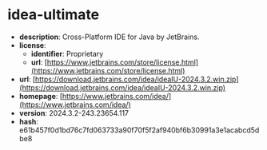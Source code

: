# idea-ultimate

- **description**: Cross-Platform IDE for Java by JetBrains.
- **license**:
  - **identifier**: Proprietary
  - **url**: [https://www.jetbrains.com/store/license.html](https://www.jetbrains.com/store/license.html)
- **url**: [https://download.jetbrains.com/idea/ideaIU-2024.3.2.win.zip](https://download.jetbrains.com/idea/ideaIU-2024.3.2.win.zip)
- **homepage**: [https://www.jetbrains.com/idea/](https://www.jetbrains.com/idea/)
- **version**: 2024.3.2-243.23654.117
- **hash**: e61b457f0d1bd76c7fd063733a90f70f5f2af940bf6b30991a3e1acabcd5dbe8

